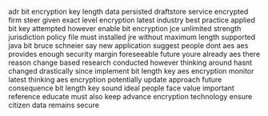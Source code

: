 adr bit encryption key length data persisted draftstore service encrypted firm steer given exact level encryption latest industry best practice applied bit key attempted however enable bit encryption jce unlimited strength jurisdiction policy file must installed jre without maximum length supported java bit bruce schneier say new application suggest people dont aes aes provides enough security margin foreseeable future youre already aes there reason change based research conducted however thinking around hasnt changed drastically since implement bit length key aes encryption monitor latest thinking aes encryption potentially update approach future consequence bit length key sound ideal people face value important reference educate must also keep advance encryption technology ensure citizen data remains secure